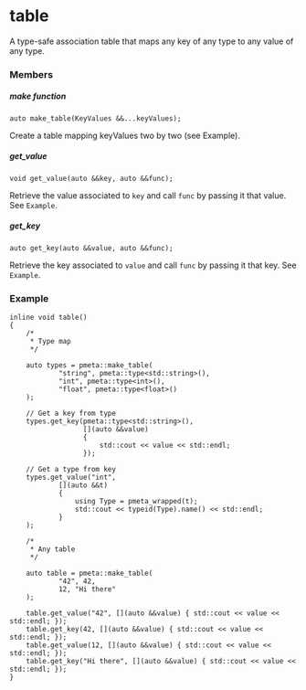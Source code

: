 # table

A type-safe association table that maps any key of any type to any value of any type.

### Members

##### make function
```
auto make_table(KeyValues &&...keyValues);
```
Create a table mapping keyValues two by two (see Example).

##### get_value
```
void get_value(auto &&key, auto &&func);
```
Retrieve the value associated to `key` and call `func` by passing it that value.
See `Example`.

##### get_key
```
auto get_key(auto &&value, auto &&func);
```
Retrieve the key associated to `value` and call `func` by passing it that key.
See `Example`.

### Example

```
inline void table()
{
    /*
     * Type map
     */

    auto types = pmeta::make_table(
            "string", pmeta::type<std::string>(),
            "int", pmeta::type<int>(),
            "float", pmeta::type<float>()
    );

    // Get a key from type
    types.get_key(pmeta::type<std::string>(),
                  [](auto &&value)
                  {
                      std::cout << value << std::endl;
                  });

    // Get a type from key
    types.get_value("int",
            [](auto &&t)
            {
                using Type = pmeta_wrapped(t);
                std::cout << typeid(Type).name() << std::endl;
            }
    );

    /*
     * Any table
     */

    auto table = pmeta::make_table(
            "42", 42,
            12, "Hi there"
    );

    table.get_value("42", [](auto &&value) { std::cout << value << std::endl; });
    table.get_key(42, [](auto &&value) { std::cout << value << std::endl; });
    table.get_value(12, [](auto &&value) { std::cout << value << std::endl; });
    table.get_key("Hi there", [](auto &&value) { std::cout << value << std::endl; });
}
```